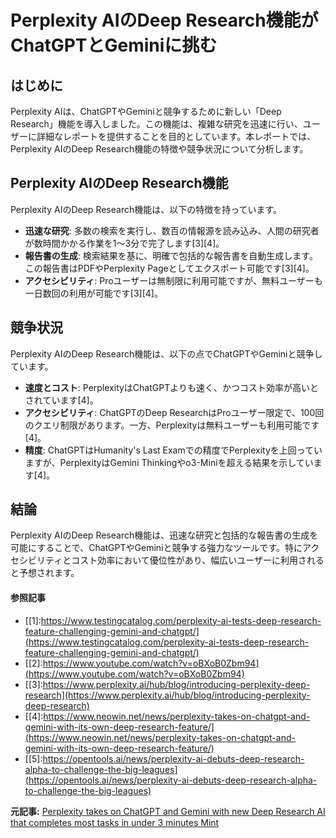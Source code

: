 # Perplexity AIのDeep Research機能がChatGPTとGeminiに挑む

## はじめに

Perplexity AIは、ChatGPTやGeminiと競争するために新しい「Deep Research」機能を導入しました。この機能は、複雑な研究を迅速に行い、ユーザーに詳細なレポートを提供することを目的としています。本レポートでは、Perplexity AIのDeep Research機能の特徴や競争状況について分析します。

## Perplexity AIのDeep Research機能

Perplexity AIのDeep Research機能は、以下の特徴を持っています。

- **迅速な研究**: 多数の検索を実行し、数百の情報源を読み込み、人間の研究者が数時間かかる作業を1〜3分で完了します[3][4]。
- **報告書の生成**: 検索結果を基に、明確で包括的な報告書を自動生成します。この報告書はPDFやPerplexity Pageとしてエクスポート可能です[3][4]。
- **アクセシビリティ**: Proユーザーは無制限に利用可能ですが、無料ユーザーも一日数回の利用が可能です[3][4]。

## 競争状況

Perplexity AIのDeep Research機能は、以下の点でChatGPTやGeminiと競争しています。

- **速度とコスト**: PerplexityはChatGPTよりも速く、かつコスト効率が高いとされています[4]。
- **アクセシビリティ**: ChatGPTのDeep ResearchはProユーザー限定で、100回のクエリ制限があります。一方、Perplexityは無料ユーザーも利用可能です[4]。
- **精度**: ChatGPTはHumanity's Last Examでの精度でPerplexityを上回っていますが、PerplexityはGemini Thinkingやo3-Miniを超える結果を示しています[4]。

## 結論

Perplexity AIのDeep Research機能は、迅速な研究と包括的な報告書の生成を可能にすることで、ChatGPTやGeminiと競争する強力なツールです。特にアクセシビリティとコスト効率において優位性があり、幅広いユーザーに利用されると予想されます。

#### 参照記事
- [[1]:https://www.testingcatalog.com/perplexity-ai-tests-deep-research-feature-challenging-gemini-and-chatgpt/](https://www.testingcatalog.com/perplexity-ai-tests-deep-research-feature-challenging-gemini-and-chatgpt/)
- [[2]:https://www.youtube.com/watch?v=oBXoB0Zbm94](https://www.youtube.com/watch?v=oBXoB0Zbm94)
- [[3]:https://www.perplexity.ai/hub/blog/introducing-perplexity-deep-research](https://www.perplexity.ai/hub/blog/introducing-perplexity-deep-research)
- [[4]:https://www.neowin.net/news/perplexity-takes-on-chatgpt-and-gemini-with-its-own-deep-research-feature/](https://www.neowin.net/news/perplexity-takes-on-chatgpt-and-gemini-with-its-own-deep-research-feature/)
- [[5]:https://opentools.ai/news/perplexity-ai-debuts-deep-research-alpha-to-challenge-the-big-leagues](https://opentools.ai/news/perplexity-ai-debuts-deep-research-alpha-to-challenge-the-big-leagues)


**元記事:** [Perplexity takes on ChatGPT and Gemini with new Deep Research AI that completes most tasks in under 3 minutes Mint](https://www.livemint.com/technology/tech-news/perplexity-takes-on-chatgpt-and-gemini-with-new-deep-research-ai-that-completes-most-tasks-in-under-3-minutes-11739583133507.html)
